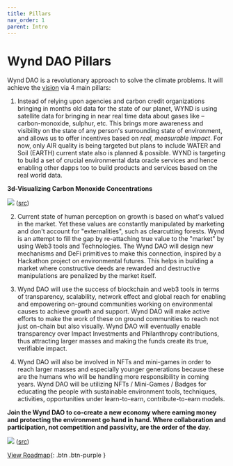 ```yaml
---
title: Pillars
nav_order: 1
parent: Intro
---
```


# Wynd DAO Pillars

Wynd DAO is a revolutionary approach to solve the climate problems. It will achieve the [vision](/) via 4 main pillars:

1. Instead of relying upon agencies and carbon credit organizations bringing in months old data for the state of our planet, WYND is using satellite data for bringing in near real time data about gases like – carbon-monoxide, sulphur, etc. This brings more awareness and visibility on the state of any person's surrounding state of environment, and allows us to offer incentives based on _real, measurable impact_. For now, only AIR quality is being targeted but plans to include WATER and Soil (EARTH) current state also is planned & possible. WYND is targeting to build a set of crucial environmental data oracle services and hence enabling other dapps too to build products and services based on the real world data.

**3d-Visualizing Carbon Monoxide Concentrations**

![](./imgs/CO2_map.png)
([src](https://emissions-api.org/examples/deck.gl))


2. Current state of human perception on growth is based on what's valued in the market. Yet these values are constantly manipulated by marketing and don't account for "externalities", such as clearcutting forests. Wynd is an attempt to fill the gap by re-attaching true value to the "market" by using Web3 tools and Technologies. The Wynd DAO will design new mechanisms and DeFi primitives to make this connection, inspired by a Hackathon project on environmental futures. This helps in building a market where constructive deeds are rewarded and destructive manipulations are penalized by the market itself.

3. Wynd DAO will use the success of blockchain and web3 tools in terms of transparency, scalability, network effect and global reach for enabling and empowering on-ground communities working on environmental causes to achieve growth and support. Wynd DAO will make active efforts to make the work of these on ground communities to reach not just on-chain but also visually. Wynd DAO will eventually enable transparency over Impact Investments and Philanthropy contributions, thus attracting larger masses and making the funds create its true, verifiable impact.

4. Wynd DAO will also be involved in NFTs and mini-games in order to reach larger masses and especially younger generations because these are the humans who will be handling more responsibility in coming years. Wynd DAO will be utilizing NFTs / Mini-Games / Badges for educating the people with sustainable environment tools, techniques, activities, opportunities under learn-to-earn, contribute-to-earn models.

**Join the Wynd DAO to co-create a new economy where earning money and protecting the environment go hand in hand. Where collaboration and participation, not competition and passivity, are the order of the day.**

![](./imgs/happy-koala-bear.jpeg)
([src](https://starecat.com/happy-koala-bear/))

[View Roadmap](./roadmap){: .btn .btn-purple }
